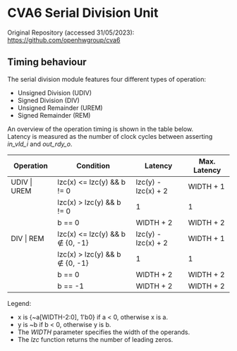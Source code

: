 # CVA6 Serial Division Unit

Original Repository (accessed 31/05/2023):  
https://github.com/openhwgroup/cva6

## Timing behaviour

The serial division module features four different types of operation:  
 - Unsigned Division (UDIV)
 - Signed Division (DIV)
 - Unsigned Remainder (UREM)
 - Signed Remainder (REM)

An overview of the operation timing is shown in the table below.  
Latency is measured as the number of clock cycles between asserting *in_vld_i* and *out_rdy_o*.  

| Operation    | Condition                              | Latency             | Max. Latency |
|--------------|----------------------------------------|---------------------|--------------|
| UDIV \| UREM | lzc(x) <= lzc(y) && b != 0             | lzc(y) - lzc(x) + 2 | WIDTH + 1    |
|              | lzc(x) >  lzc(y) && b != 0             | 1                   | 1            |
|              | b == 0                                 | WIDTH + 2           | WIDTH + 2    |
| DIV \| REM   | lzc(x) <= lzc(y) && b $\notin$ {0, -1} | lzc(y) - lzc(x) + 2 | WIDTH + 1    |
|              | lzc(x) >  lzc(y) && b $\notin$ {0, -1} | 1                   | 1            |
|              | b ==  0                                | WIDTH + 2           | WIDTH + 2    |
|              | b == -1                                | WIDTH + 2           | WIDTH + 2    |

Legend:  
 - x is {~a[WIDTH-2:0], 1'b0} if a < 0, otherwise x is a.
 - y is ~b if b < 0, otherwise y is b.
 - The *WIDTH* parameter specifies the width of the operands.  
 - The *lzc* function returns the number of leading zeros.  
